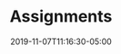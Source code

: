 ---
title: "Assignments"
date: 2019-11-07T11:16:30-05:00
draft: false
content: ""
menu: 
    main:
        name: "Assignments"
---